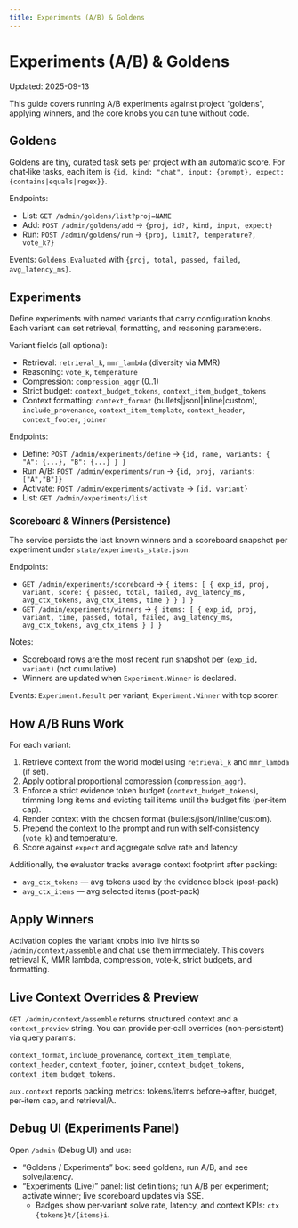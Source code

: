 ```yaml
---
title: Experiments (A/B) & Goldens
---
```


# Experiments (A/B) & Goldens

Updated: 2025-09-13

This guide covers running A/B experiments against project “goldens”, applying winners, and the core knobs you can tune without code.

## Goldens

Goldens are tiny, curated task sets per project with an automatic score. For chat‑like tasks, each item is `{id, kind: "chat", input: {prompt}, expect: {contains|equals|regex}}`.

Endpoints:

- List: `GET /admin/goldens/list?proj=NAME`
- Add: `POST /admin/goldens/add` → `{proj, id?, kind, input, expect}`
- Run: `POST /admin/goldens/run` → `{proj, limit?, temperature?, vote_k?}`

Events: `Goldens.Evaluated` with `{proj, total, passed, failed, avg_latency_ms}`.

## Experiments

Define experiments with named variants that carry configuration knobs. Each variant can set retrieval, formatting, and reasoning parameters.

Variant fields (all optional):

- Retrieval: `retrieval_k`, `mmr_lambda` (diversity via MMR)
- Reasoning: `vote_k`, `temperature`
- Compression: `compression_aggr` (0..1)
- Strict budget: `context_budget_tokens`, `context_item_budget_tokens`
- Context formatting: `context_format` (bullets|jsonl|inline|custom), `include_provenance`, `context_item_template`, `context_header`, `context_footer`, `joiner`

Endpoints:

- Define: `POST /admin/experiments/define` → `{id, name, variants: { "A": {...}, "B": {...} } }`
- Run A/B: `POST /admin/experiments/run` → `{id, proj, variants: ["A","B"]}`
- Activate: `POST /admin/experiments/activate` → `{id, variant}`
- List: `GET /admin/experiments/list`

### Scoreboard & Winners (Persistence)

The service persists the last known winners and a scoreboard snapshot per experiment under `state/experiments_state.json`.

Endpoints:

- `GET /admin/experiments/scoreboard` → `{ items: [ { exp_id, proj, variant, score: { passed, total, failed, avg_latency_ms, avg_ctx_tokens, avg_ctx_items, time } } ] }`
- `GET /admin/experiments/winners` → `{ items: [ { exp_id, proj, variant, time, passed, total, failed, avg_latency_ms, avg_ctx_tokens, avg_ctx_items } ] }`

Notes:

- Scoreboard rows are the most recent run snapshot per `(exp_id, variant)` (not cumulative).
- Winners are updated when `Experiment.Winner` is declared.

Events: `Experiment.Result` per variant; `Experiment.Winner` with top scorer.

## How A/B Runs Work

For each variant:

1. Retrieve context from the world model using `retrieval_k` and `mmr_lambda` (if set).
2. Apply optional proportional compression (`compression_aggr`).
3. Enforce a strict evidence token budget (`context_budget_tokens`), trimming long items and evicting tail items until the budget fits (per‑item cap).
4. Render context with the chosen format (bullets/jsonl/inline/custom).
5. Prepend the context to the prompt and run with self‑consistency (`vote_k`) and temperature.
6. Score against `expect` and aggregate solve rate and latency.

Additionally, the evaluator tracks average context footprint after packing:

- `avg_ctx_tokens` — avg tokens used by the evidence block (post‑pack)
- `avg_ctx_items` — avg selected items (post‑pack)

## Apply Winners

Activation copies the variant knobs into live hints so `/admin/context/assemble` and chat use them immediately. This covers retrieval K, MMR lambda, compression, vote‑k, strict budgets, and formatting.

## Live Context Overrides & Preview

`GET /admin/context/assemble` returns structured context and a `context_preview` string. You can provide per‑call overrides (non‑persistent) via query params:

`context_format`, `include_provenance`, `context_item_template`, `context_header`, `context_footer`, `joiner`, `context_budget_tokens`, `context_item_budget_tokens`.

`aux.context` reports packing metrics: tokens/items before→after, budget, per‑item cap, and retrieval/λ.

## Debug UI (Experiments Panel)

Open `/admin` (Debug UI) and use:

- “Goldens / Experiments” box: seed goldens, run A/B, and see solve/latency.
- “Experiments (Live)” panel: list definitions; run A/B per experiment; activate winner; live scoreboard updates via SSE.
  - Badges show per‑variant solve rate, latency, and context KPIs: `ctx {tokens}t/{items}i`.
